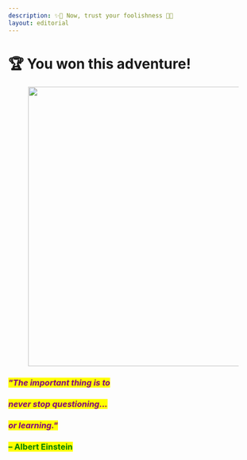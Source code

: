 ```yaml
---
description: ✨🌹 Now, trust your foolishness 🌹✨
layout: editorial
---
```


# 🏆 You won this adventure!

<figure><img src="../../../../../../.gitbook/assets/pexels-btgl-♡-18555696.jpg" alt="" width="563"><figcaption></figcaption></figure>

### _<mark style="color:purple;">"The important thing is to</mark>_&#x20;

### _<mark style="color:purple;">never stop questioning...</mark>_&#x20;

### _<mark style="color:purple;">or learning."</mark>_

### <mark style="color:green;">– Albert Einstein</mark>

